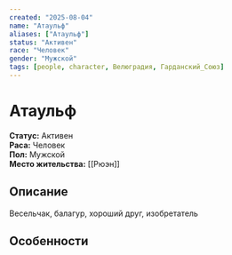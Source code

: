 ```yaml
---
created: "2025-08-04"
name: "Атаульф"
aliases: ["Атаульф"]
status: "Активен"
race: "Человек"
gender: "Мужской"
tags: [people, character, Велюградия, Гарданский_Союз]
---
```

# Атаульф

**Статус:** Активен  
**Раса:** Человек  
**Пол:** Мужской  
**Место жительства:** [[Рюэн]]

## Описание
Весельчак, балагур, хороший друг, изобретатель

## Особенности





